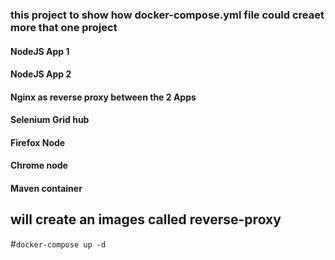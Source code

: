 ### this project to show how docker-compose.yml file could creaet more that one project 


#### NodeJS App 1 
#### NodeJS App 2
#### Nginx as reverse proxy between the 2 Apps 
#### Selenium Grid hub
#### Firefox Node
#### Chrome node
#### Maven container

## will create an images called reverse-proxy
#``docker-compose up -d ``
